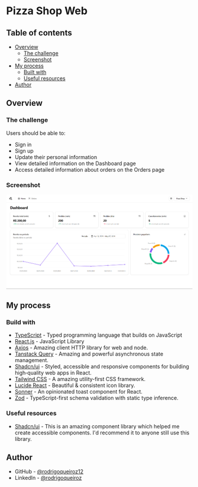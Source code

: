 # Pizza Shop Web

## Table of contents

- [Overview](#overview) 
  - [The challenge](#the-challenge)
  - [Screenshot](#screenshot)
- [My process](#my-proccess)
  - [Built with](#build-with)
  - [Useful resources](#useful-resources)
- [Author](#author)

## Overview

### The challenge

Users should be able to:

- Sign in
- Sign up
- Update their personal information
- View detailed information on the Dashboard page
- Access detailed information about orders on the Orders page

### Screenshot

![](./.github/preview.png)

## My process

### Build with

- [TypeScript](https://www.typescriptlang.org/) - Typed programming language that builds on JavaScript
- [React.js](https://react.dev/) - JavaScript Library
- [Axios](https://axios-http.com/) - Amazing client HTTP library for web and node. 
- [Tanstack Query](https://tanstack.com/query/v3/) - Amazing and powerful asynchronous state management. 
- [Shadcn/ui](https://ui.shadcn.com/) - Styled, accessible and responsive components for building high‑quality web apps in React.
- [Tailwind CSS](https://tailwindcss.com/) - A amazing utility-first CSS framework.
- [Lucide React](https://lucide.dev/) - Beautiful & consistent icon library.
- [Sonner](https://sonner.emilkowal.ski/) - An opinionated toast component for React.
- [Zod](https://zod.dev/) - TypeScript-first schema validation with static type inference.

### Useful resources

- [Shadcn/ui](https://ui.shadcn.com/) - This is an amazing component library which helped me create accessible components. I'd recommend it to anyone still use this library.

## Author

- GitHub - [@rodrigoqueiroz12](https://github.com/rodrigoqueiroz12)
- LinkedIn - [@rodrigoqueiroz](www.linkedin.com/in/rodrigo-queiroz-a113a9212)
